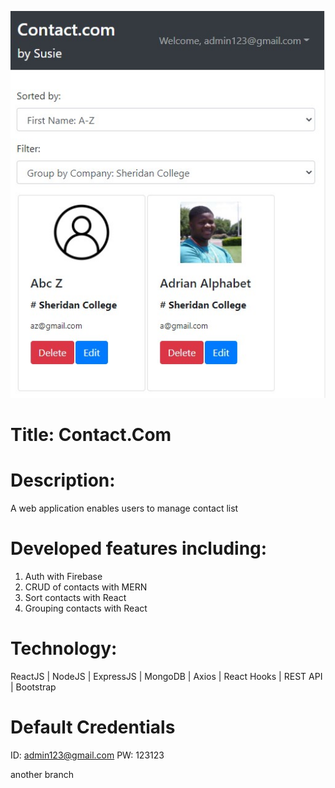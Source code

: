 ![demo image](https://github.com/sujijava/contact_com/blob/main/client/public/assets/appImage.jpg?raw=true)

# Title: Contact.Com

# Description:

A web application enables users to manage contact list

# Developed features including:

1. Auth with Firebase
2. CRUD of contacts with MERN
3. Sort contacts with React
4. Grouping contacts with React

# Technology:

ReactJS | NodeJS | ExpressJS | MongoDB | Axios | React Hooks | REST API | Bootstrap

# Default Credentials

ID: admin123@gmail.com
PW: 123123

another branch
